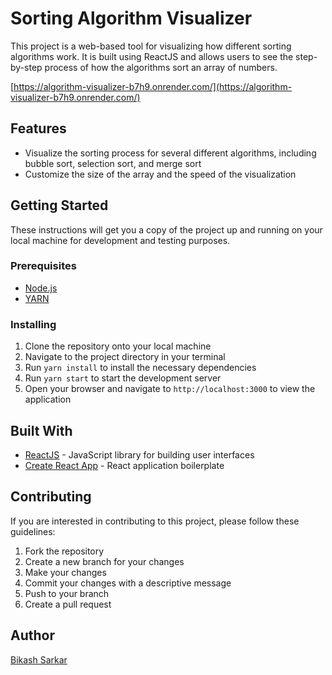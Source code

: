 # Sorting Algorithm Visualizer

This project is a web-based tool for visualizing how different sorting algorithms work. It is built using ReactJS and allows users to see the step-by-step process of how the algorithms sort an array of numbers.

[https://algorithm-visualizer-b7h9.onrender.com/](https://algorithm-visualizer-b7h9.onrender.com/)

## Features

- Visualize the sorting process for several different algorithms, including bubble sort, selection sort, and merge sort
- Customize the size of the array and the speed of the visualization
<!-- - View the code for each sorting algorithm in the application -->

## Getting Started

These instructions will get you a copy of the project up and running on your local machine for development and testing purposes.

### Prerequisites

- [Node.js](https://nodejs.org/)
- [YARN](https://yarnpkg.com/)

### Installing

1. Clone the repository onto your local machine
2. Navigate to the project directory in your terminal
3. Run `yarn install` to install the necessary dependencies
4. Run `yarn start` to start the development server
5. Open your browser and navigate to `http://localhost:3000` to view the application
<!-- 
### Running the tests

To run the tests for this project, use the command `npm test` in the terminal. -->

<!-- ## Deployment

To deploy this application, you can use tools such as [Vercel](https://vercel.com/) or [Heroku](https://www.heroku.com/). -->

## Built With

- [ReactJS](https://reactjs.org/) - JavaScript library for building user interfaces
- [Create React App](https://create-react-app.dev/) - React application boilerplate

## Contributing

If you are interested in contributing to this project, please follow these guidelines:

1. Fork the repository
2. Create a new branch for your changes
3. Make your changes
4. Commit your changes with a descriptive message
5. Push to your branch
6. Create a pull request

## Author

[Bikash Sarkar](https://www.linkedin.com/in/bikash-sarkar-487892247/)

<!-- ## License

This project is licensed under the MIT License - see the [LICENSE](LICENSE) file for details. -->

<!-- ## Acknowledgments

- [Sorting Algorithms Animations](https://www.toptal.com/developers/sorting-algorithms) by Toptal Developers for inspiration and guidance on the algorithms implemented in this project. -->

